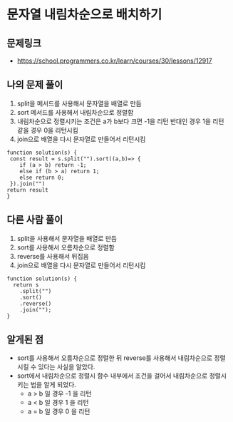 # 문자열 내림차순으로 배치하기

## 문제링크

- https://school.programmers.co.kr/learn/courses/30/lessons/12917

## 나의 문제 풀이
1. split을 메서드를 사용해서 문자열을 배열로 만듬
2. sort 메서드를 사용해서 내림차순으로 정렬함
3. 내림차순으로 정렬시키는 조건은 a가 b보다 크면 -1을 리턴 반대인 경우 1을 리턴 같을 경우 0을 리턴시킴 
4. join으로 배열을 다시 문자열로 만들어서 리턴시킴
```Js
function solution(s) {
 const result = s.split("").sort((a,b)=> {
    if (a > b) return -1;
    else if (b > a) return 1;
    else return 0;
 }).join("")
return result
}
```

## 다른 사람 풀이

1. split을 사용해서 문자열을 배열로 만듬
2. sort를 사용해서 오름차순으로 정렬함
3. reverse를 사용해서 뒤집음 
4. join으로 배열을 다시 문자열로 만들어서 리턴시킴

```Js
function solution(s) {
  return s
    .split("")
    .sort()
    .reverse()
    .join("");
}
```

## 알게된 점

- sort를 사용해서 오름차순으로 정렬한 뒤 reverse를 사용해서 내림차순으로 정렬시킬 수 있다는 사실을 알았다.
- sort에서 내림차순으로 정렬시 함수 내부에서 조건을 걸어서 내림차순으로 정렬시키는 법을 알게 되었다.
  - a > b 일 경우 -1 을 리턴 
  - a < b 일 경우 1 을 리턴
  - a = b 일 경우 0 을 리턴
